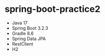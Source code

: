 # spring-boot-practice2

- Java 17
- Spring Boot 3.2.3
- Gradle 8.6
- Spring Data JPA
- RestClient
- H2
